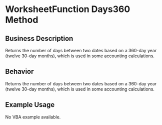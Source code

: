 # WorksheetFunction Days360 Method

## Business Description
Returns the number of days between two dates based on a 360-day year (twelve 30-day months), which is used in some accounting calculations.

## Behavior
Returns the number of days between two dates based on a 360-day year (twelve 30-day months), which is used in some accounting calculations.

## Example Usage
No VBA example available.